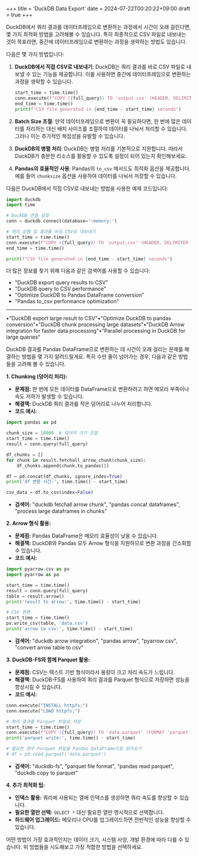+++
title = 'DuckDB Data Export'
date = 2024-07-22T00:20:22+09:00
draft = true
+++

DuckDB에서 쿼리 결과를 데이터프레임으로 변환하는 과정에서 시간이 오래 걸린다면, 몇 가지 최적화 방법을 고려해볼 수 있습니다. 특히 최종적으로 CSV 파일로 내보내는 것이 목표라면, 중간에 데이터프레임으로 변환하는 과정을 생략하는 방법도 있습니다.

다음은 몇 가지 방법입니다:

1. **DuckDB에서 직접 CSV로 내보내기**:
   DuckDB는 쿼리 결과를 바로 CSV 파일로 내보낼 수 있는 기능을 제공합니다. 이를 사용하면 중간에 데이터프레임으로 변환하는 과정을 생략할 수 있습니다.

   ```python
   start_time = time.time()
   conn.execute(f"COPY ({full_query}) TO 'output.csv' (HEADER, DELIMITER ',');")
   end_time = time.time()
   print(f"CSV file generated in {end_time - start_time} seconds")
   ```

2. **Batch Size 조절**:
   만약 데이터프레임으로 변환이 꼭 필요하다면, 한 번에 많은 데이터를 처리하는 대신 배치 사이즈를 조절하여 데이터를 나눠서 처리할 수 있습니다. 그러나 이는 추가적인 복잡성을 유발할 수 있습니다.

3. **DuckDB의 병렬 처리**:
   DuckDB는 병렬 처리를 기본적으로 지원합니다. 따라서 DuckDB가 충분한 리소스를 활용할 수 있도록 설정이 되어 있는지 확인해보세요.

4. **Pandas의 효율적인 사용**:
   Pandas의 `to_csv` 메서드도 최적화 옵션을 제공합니다. 예를 들어 `chunksize` 옵션을 사용하여 데이터를 나눠서 저장할 수 있습니다.

다음은 DuckDB에서 직접 CSV로 내보내는 방법을 사용한 예제 코드입니다:

```python
import duckdb
import time

# DuckDB 연결 설정
conn = duckdb.connect(database=':memory:')

# 쿼리 실행 및 결과를 바로 CSV로 내보내기
start_time = time.time()
conn.execute(f"COPY ({full_query}) TO 'output.csv' (HEADER, DELIMITER ',');")
end_time = time.time()

print(f"CSV file generated in {end_time - start_time} seconds")
```

더 많은 정보를 찾기 위해 다음과 같은 검색어를 사용할 수 있습니다:
- "DuckDB export query results to CSV"
- "DuckDB query to CSV performance"
- "Optimize DuckDB to Pandas DataFrame conversion"
- "Pandas to_csv performance optimization"

---

•"DuckDB export large result to CSV"•"Optimize DuckDB to pandas conversion"•"DuckDB chunk processing large datasets"•"DuckDB Arrow integration for faster data processing"•"Parallel processing in DuckDB for large queries"

DuckDB 결과를 Pandas DataFrame으로 변환하는 데 시간이 오래 걸리는 문제를 해결하는 방법을 몇 가지 알려드릴게요. 특히 수만 줄이 넘어가는 경우, 다음과 같은 방법들을 고려해 볼 수 있습니다.

**1. Chunking (덩어리 처리):**

* **문제점:** 한 번에 모든 데이터를 DataFrame으로 변환하려고 하면 메모리 부족이나 속도 저하가 발생할 수 있습니다.
* **해결책:** DuckDB 쿼리 결과를 작은 덩어리로 나누어 처리합니다. 
* **코드 예시:**

```python
import pandas as pd

chunk_size = 10000  # 덩어리 크기 조절
start_time = time.time()
result = conn.query(full_query)

df_chunks = []
for chunk in result.fetchall_arrow_chunk(chunk_size):
    df_chunks.append(chunk.to_pandas())

df = pd.concat(df_chunks, ignore_index=True)
print('df 변환 시간:', time.time() - start_time)

csv_data = df.to_csv(index=False)
```

* **검색어:** "duckdb fetchall arrow chunk", "pandas concat dataframes", "process large dataframes in chunks"


**2. Arrow 형식 활용:**

* **문제점:** Pandas DataFrame은 메모리 효율성이 낮을 수 있습니다.
* **해결책:** DuckDB와 Pandas 모두 Arrow 형식을 지원하므로 변환 과정을 간소화할 수 있습니다.
* **코드 예시:**

```python
import pyarrow.csv as pv
import pyarrow as pa

start_time = time.time()
result = conn.query(full_query)
table = result.arrow()
print('result to arrow:', time.time() - start_time)

# CSV 변환
start_time = time.time()
pv.write_csv(table, 'data.csv')
print('arrow to csv:', time.time() - start_time)
```

* **검색어:** "duckdb arrow integration", "pandas arrow", "pyarrow csv", "convert arrow table to csv"


**3. DuckDB-FS와 함께 Parquet 활용:**

* **문제점:** CSV는 텍스트 기반 형식이라서 용량이 크고 처리 속도가 느립니다.
* **해결책:** DuckDB-FS를 사용하여 쿼리 결과를 Parquet 형식으로 저장하면 성능을 향상시킬 수 있습니다.
* **코드 예시:**

```python
conn.execute("INSTALL httpfs;")
conn.execute("LOAD httpfs;")

# 쿼리 결과를 Parquet 파일로 저장
start_time = time.time()
conn.execute(f"COPY ({full_query}) TO 'data.parquet' (FORMAT 'parquet');")
print('parquet write:', time.time() - start_time)

# 필요한 경우 Parquet 파일을 Pandas DataFrame으로 읽어오기
# df = pd.read_parquet('data.parquet') 
```

* **검색어:** "duckdb-fs", "parquet file format", "pandas read parquet", "duckdb copy to parquet"


**4. 추가 최적화 팁:**

* **인덱스 활용:** 쿼리에 사용되는 열에 인덱스를 생성하면 쿼리 속도를 향상할 수 있습니다.
* **필요한 열만 선택:**  `SELECT *` 대신 필요한 열만 명시적으로 선택합니다.
* **하드웨어 업그레이드:** 메모리나 CPU를 업그레이드하면 전반적인 성능을 향상할 수 있습니다.

어떤 방법이 가장 효과적인지는 데이터 크기, 시스템 사양,  개발 환경에 따라 다를 수 있습니다. 위 방법들을 시도해보고 가장 적합한 방법을 선택하세요.